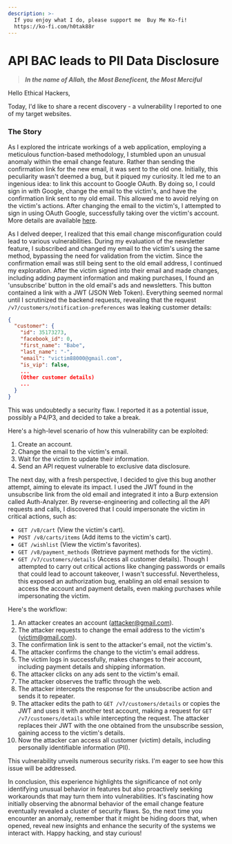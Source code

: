 ```yaml
---
description: >-
  If you enjoy what I do, please support me  Buy Me Ko-fi!
  https://ko-fi.com/h0tak88r
---
```


# API BAC leads to PII Data Disclosure

> _**In the name of Allah, the Most Beneficent, the Most Merciful**_

Hello Ethical Hackers,

Today, I'd like to share a recent discovery - a vulnerability I reported to one of my target websites.

### The Story

As I explored the intricate workings of a web application, employing a meticulous function-based methodology, I stumbled upon an unusual anomaly within the email change feature. Rather than sending the confirmation link for the new email, it was sent to the old one. Initially, this peculiarity wasn't deemed a bug, but it piqued my curiosity. It led me to an ingenious idea: to link this account to Google OAuth. By doing so, I could sign in with Google, change the email to the victim's, and have the confirmation link sent to my old email. This allowed me to avoid relying on the victim's actions. After changing the email to the victim's, I attempted to sign in using OAuth Google, successfully taking over the victim's account. More details are available [here](https://h0tak88r.github.io/posts/OAuth-Misconfiguration-Exploitation-Leading-to-Pre-Account-Takeover-\(ATO\)/).

As I delved deeper, I realized that this email change misconfiguration could lead to various vulnerabilities. During my evaluation of the newsletter feature, I subscribed and changed my email to the victim's using the same method, bypassing the need for validation from the victim. Since the confirmation email was still being sent to the old email address, I continued my exploration. After the victim signed into their email and made changes, including adding payment information and making purchases, I found an 'unsubscribe' button in the old email's ads and newsletters. This button contained a link with a JWT (JSON Web Token). Everything seemed normal until I scrutinized the backend requests, revealing that the request `/v7/customers/notification-preferences` was leaking customer details:

```json
{
  "customer": {
    "id": 35173273,
    "facebook_id": 0,
    "first_name": "Babe",
    "last_name": "-",
    "email": "victim88000@gmail.com",
    "is_vip": false,
    ...
    (Other customer details)
    ...
  }
}
```

This was undoubtedly a security flaw. I reported it as a potential issue, possibly a P4/P3, and decided to take a break.

Here's a high-level scenario of how this vulnerability can be exploited:

1. Create an account.
2. Change the email to the victim's email.
3. Wait for the victim to update their information.
4. Send an API request vulnerable to exclusive data disclosure.

The next day, with a fresh perspective, I decided to give this bug another attempt, aiming to elevate its impact. I used the JWT found in the unsubscribe link from the old email and integrated it into a Burp extension called Auth-Analyzer. By reverse-engineering and collecting all the API requests and calls, I discovered that I could impersonate the victim in critical actions, such as:

* `GET /v8/cart` (View the victim's cart).
* `POST /v8/carts/items` (Add items to the victim's cart).
* `GET /wishlist` (View the victim's favorites).
* `GET /v8/payment_methods` (Retrieve payment methods for the victim).
* `GET /v7/customers/details` (Access all customer details). Though I attempted to carry out critical actions like changing passwords or emails that could lead to account takeover, I wasn't successful. Nevertheless, this exposed an authorization bug, enabling an old email session to access the account and payment details, even making purchases while impersonating the victim.

Here's the workflow:

1. An attacker creates an account (attacker@gmail.com).
2. The attacker requests to change the email address to the victim's (victim@gmail.com).
3. The confirmation link is sent to the attacker's email, not the victim's.
4. The attacker confirms the change to the victim's email address.
5. The victim logs in successfully, makes changes to their account, including payment details and shipping information.
6. The attacker clicks on any ads sent to the victim's email.
7. The attacker observes the traffic through the web.
8. The attacker intercepts the response for the unsubscribe action and sends it to repeater.
9. The attacker edits the path to `GET /v7/customers/details` or copies the JWT and uses it with another test account, making a request for `GET /v7/customers/details` while intercepting the request. The attacker replaces their JWT with the one obtained from the unsubscribe session, gaining access to the victim's details.
10. Now the attacker can access all customer (victim) details, including personally identifiable information (PII).

This vulnerability unveils numerous security risks. I'm eager to see how this issue will be addressed.

In conclusion, this experience highlights the significance of not only identifying unusual behavior in features but also proactively seeking workarounds that may turn them into vulnerabilities. It's fascinating how initially observing the abnormal behavior of the email change feature eventually revealed a cluster of security flaws. So, the next time you encounter an anomaly, remember that it might be hiding doors that, when opened, reveal new insights and enhance the security of the systems we interact with. Happy hacking, and stay curious!
